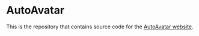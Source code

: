 # AutoAvatar

This is the repository that contains source code for the [AutoAvatar website](https://zqbai-jeremy.github.io/autoavatar).
